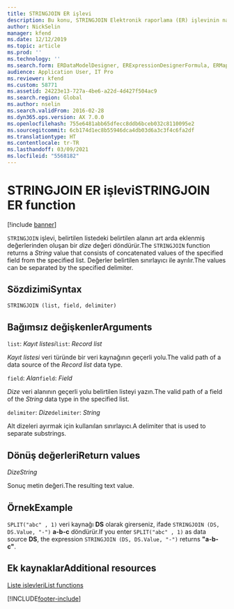```yaml
---
title: STRINGJOIN ER işlevi
description: Bu konu, STRINGJOIN Elektronik raporlama (ER) işlevinin nasıl kullanıldığı hakkında bilgi sağlar.
author: NickSelin
manager: kfend
ms.date: 12/12/2019
ms.topic: article
ms.prod: ''
ms.technology: ''
ms.search.form: ERDataModelDesigner, ERExpressionDesignerFormula, ERMappedFormatDesigner, ERModelMappingDesigner
audience: Application User, IT Pro
ms.reviewer: kfend
ms.custom: 58771
ms.assetid: 24223e13-727a-4be6-a22d-4d427f504ac9
ms.search.region: Global
ms.author: nselin
ms.search.validFrom: 2016-02-28
ms.dyn365.ops.version: AX 7.0.0
ms.openlocfilehash: 755e6481abb65dfecc8ddb6bceb032c8110095e2
ms.sourcegitcommit: 6cb174d1ec8b55946dca4db03d6a3c3f4c6fa2df
ms.translationtype: HT
ms.contentlocale: tr-TR
ms.lasthandoff: 03/09/2021
ms.locfileid: "5568182"
---
```

# <a name="stringjoin-er-function"></a><span data-ttu-id="82399-103">STRINGJOIN ER işlevi</span><span class="sxs-lookup"><span data-stu-id="82399-103">STRINGJOIN ER function</span></span>

[!include [banner](../includes/banner.md)]

<span data-ttu-id="82399-104">`STRINGJOIN` işlevi, belirtilen listedeki belirtilen alanın art arda eklenmiş değerlerinden oluşan bir *dize* değeri döndürür.</span><span class="sxs-lookup"><span data-stu-id="82399-104">The `STRINGJOIN` function returns a *String* value that consists of concatenated values of the specified field from the specified list.</span></span> <span data-ttu-id="82399-105">Değerler belirtilen sınırlayıcı ile ayrılır.</span><span class="sxs-lookup"><span data-stu-id="82399-105">The values can be separated by the specified delimiter.</span></span>

## <a name="syntax"></a><span data-ttu-id="82399-106">Sözdizimi</span><span class="sxs-lookup"><span data-stu-id="82399-106">Syntax</span></span>

```vb
STRINGJOIN (list, field, delimiter)
```

## <a name="arguments"></a><span data-ttu-id="82399-107">Bağımsız değişkenler</span><span class="sxs-lookup"><span data-stu-id="82399-107">Arguments</span></span>

<span data-ttu-id="82399-108">`list`: *Kayıt listesi*</span><span class="sxs-lookup"><span data-stu-id="82399-108">`list`: *Record list*</span></span>

<span data-ttu-id="82399-109">*Kayıt listesi* veri türünde bir veri kaynağının geçerli yolu.</span><span class="sxs-lookup"><span data-stu-id="82399-109">The valid path of a data source of the *Record list* data type.</span></span>

<span data-ttu-id="82399-110">`field`: *Alan*</span><span class="sxs-lookup"><span data-stu-id="82399-110">`field`: *Field*</span></span>

<span data-ttu-id="82399-111">*Dize* veri alanının geçerli yolu belirtilen listeyi yazın.</span><span class="sxs-lookup"><span data-stu-id="82399-111">The valid path of a field of the *String* data type in the specified list.</span></span>

<span data-ttu-id="82399-112">`delimiter`: *Dize*</span><span class="sxs-lookup"><span data-stu-id="82399-112">`delimiter`: *String*</span></span>

<span data-ttu-id="82399-113">Alt dizeleri ayırmak için kullanılan sınırlayıcı.</span><span class="sxs-lookup"><span data-stu-id="82399-113">A delimiter that is used to separate substrings.</span></span>

## <a name="return-values"></a><span data-ttu-id="82399-114">Dönüş değerleri</span><span class="sxs-lookup"><span data-stu-id="82399-114">Return values</span></span>

<span data-ttu-id="82399-115">*Dize*</span><span class="sxs-lookup"><span data-stu-id="82399-115">*String*</span></span>

<span data-ttu-id="82399-116">Sonuç metin değeri.</span><span class="sxs-lookup"><span data-stu-id="82399-116">The resulting text value.</span></span>

## <a name="example"></a><span data-ttu-id="82399-117">Örnek</span><span class="sxs-lookup"><span data-stu-id="82399-117">Example</span></span>

<span data-ttu-id="82399-118">`SPLIT("abc" , 1)` veri kaynağı **DS** olarak girerseniz, ifade `STRINGJOIN (DS, DS.Value, "-")` **a-b-c** döndürür.</span><span class="sxs-lookup"><span data-stu-id="82399-118">If you enter `SPLIT("abc" , 1)` as data source **DS**, the expression `STRINGJOIN (DS, DS.Value, "-")` returns **"a-b-c"**.</span></span>

## <a name="additional-resources"></a><span data-ttu-id="82399-119">Ek kaynaklar</span><span class="sxs-lookup"><span data-stu-id="82399-119">Additional resources</span></span>

[<span data-ttu-id="82399-120">Liste işlevleri</span><span class="sxs-lookup"><span data-stu-id="82399-120">List functions</span></span>](er-functions-category-list.md)


[!INCLUDE[footer-include](../../../includes/footer-banner.md)]